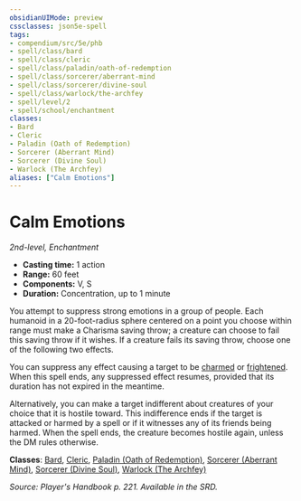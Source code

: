 ```yaml
---
obsidianUIMode: preview
cssclasses: json5e-spell
tags:
- compendium/src/5e/phb
- spell/class/bard
- spell/class/cleric
- spell/class/paladin/oath-of-redemption
- spell/class/sorcerer/aberrant-mind
- spell/class/sorcerer/divine-soul
- spell/class/warlock/the-archfey
- spell/level/2
- spell/school/enchantment
classes:
- Bard
- Cleric
- Paladin (Oath of Redemption)
- Sorcerer (Aberrant Mind)
- Sorcerer (Divine Soul)
- Warlock (The Archfey)
aliases: ["Calm Emotions"]
---
```

# Calm Emotions
*2nd-level, Enchantment*  

- **Casting time:** 1 action
- **Range:** 60 feet
- **Components:** V, S
- **Duration:** Concentration, up to 1 minute

You attempt to suppress strong emotions in a group of people. Each humanoid in a 20-foot-radius sphere centered on a point you choose within range must make a Charisma saving throw; a creature can choose to fail this saving throw if it wishes. If a creature fails its saving throw, choose one of the following two effects.

You can suppress any effect causing a target to be [charmed](/2-Mechanics/CLI/rules/conditions.md#charmed) or [frightened](/2-Mechanics/CLI/rules/conditions.md#frightened). When this spell ends, any suppressed effect resumes, provided that its duration has not expired in the meantime.

Alternatively, you can make a target indifferent about creatures of your choice that it is hostile toward. This indifference ends if the target is attacked or harmed by a spell or if it witnesses any of its friends being harmed. When the spell ends, the creature becomes hostile again, unless the DM rules otherwise.

**Classes**: [Bard](/2-Mechanics/CLI/classes/bard.md), [Cleric](/2-Mechanics/CLI/classes/cleric.md), [Paladin (Oath of Redemption)](/2-Mechanics/CLI/classes/paladin-oath-of-redemption-xge.md), [Sorcerer (Aberrant Mind)](/2-Mechanics/CLI/classes/sorcerer-aberrant-mind-tce.md), [Sorcerer (Divine Soul)](/2-Mechanics/CLI/classes/sorcerer-divine-soul-xge.md), [Warlock (The Archfey)](/2-Mechanics/CLI/classes/warlock-the-archfey.md)

*Source: Player's Handbook p. 221. Available in the SRD.*